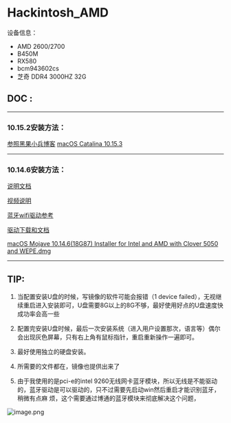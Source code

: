 # Hackintosh_AMD
设备信息：
- AMD 2600/2700 
- B450M  
- RX580  
- bcm943602cs
- 芝奇 DDR4 3000HZ 32G
## DOC :
*** 

### 10.15.2安装方法：

[参照黑果小兵博客](https://blog.daliansky.net/)
[macOS Catalina 10.15.3](https://blog.daliansky.net/macOS-Catalina-10.15.3-19D76-Release-version-with-Clover-5103-original-image-Double-EFI-Version.html)

*** 


### 10.14.6安装方法：

[说明文档](https://vanilla.amd-osx.com/)

[视频说明](https://www.bilibili.com/video/av66328246?from=search&seid=5909070990651981103)

[蓝牙wifi驱动参考](https://post.smzdm.com/p/a83d937n/)

[驱动下载和文档](https://bitbucket.org/RehabMan/)

[macOS Mojave 10.14.6(18G87) Installer for Intel and AMD with Clover 5050 and WEPE.dmg](https://blog.daliansky.net/macOS-Mojave-10.14.6-18G87-Release-version-with-Clover-5033-original-image.html)
*** 

## TIP:
 1. 当配置安装U盘的时候，写镜像的软件可能会报错（1 device failed），无视继续重启进入安装即可，U盘需要8G以上的8G不够，最好使用好点的U盘速度快成功率会高一些
  
 2. 配置完安装U盘时候，最后一次安装系统（进入用户设置那次，语言等）偶尔会出现灰色屏幕，只有右上角有鼠标指针，重启重新操作一遍即可。
  
 3. 最好使用独立的硬盘安装。
 
 4. 所需要的文件都在，镜像也提供出来了

 5. 由于我使用的是pci-e的intel 9260无线网卡蓝牙模块，所以无线是不能驱动的，蓝牙驱动是可以驱动的，只不过需要先启动win然后重启才能识别蓝牙，稍微有点麻    烦，这个需要通过博通的蓝牙模块来彻底解决这个问题，
  
 ![image.png](https://i.loli.net/2019/10/06/HVyZz1XfDpT9q5B.png)
